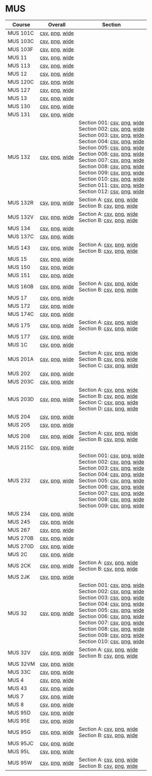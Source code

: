# MUS

| Course | Overall | Section |
| ------ | ------- | ------- |
| MUS 101C | [csv](https://github.com/UCSD-Historical-Enrollment-Data/2024Spring/blob/main/overall/MUS%20101C.csv), [png](https://raw.githubusercontent.com/UCSD-Historical-Enrollment-Data/2024Spring/main/plot_overall/MUS%20101C.png), [wide](https://raw.githubusercontent.com/UCSD-Historical-Enrollment-Data/2024Spring/main/plot_overall_wide/MUS%20101C.png) |  |
| MUS 103C | [csv](https://github.com/UCSD-Historical-Enrollment-Data/2024Spring/blob/main/overall/MUS%20103C.csv), [png](https://raw.githubusercontent.com/UCSD-Historical-Enrollment-Data/2024Spring/main/plot_overall/MUS%20103C.png), [wide](https://raw.githubusercontent.com/UCSD-Historical-Enrollment-Data/2024Spring/main/plot_overall_wide/MUS%20103C.png) |  |
| MUS 103F | [csv](https://github.com/UCSD-Historical-Enrollment-Data/2024Spring/blob/main/overall/MUS%20103F.csv), [png](https://raw.githubusercontent.com/UCSD-Historical-Enrollment-Data/2024Spring/main/plot_overall/MUS%20103F.png), [wide](https://raw.githubusercontent.com/UCSD-Historical-Enrollment-Data/2024Spring/main/plot_overall_wide/MUS%20103F.png) |  |
| MUS 11 | [csv](https://github.com/UCSD-Historical-Enrollment-Data/2024Spring/blob/main/overall/MUS%2011.csv), [png](https://raw.githubusercontent.com/UCSD-Historical-Enrollment-Data/2024Spring/main/plot_overall/MUS%2011.png), [wide](https://raw.githubusercontent.com/UCSD-Historical-Enrollment-Data/2024Spring/main/plot_overall_wide/MUS%2011.png) |  |
| MUS 113 | [csv](https://github.com/UCSD-Historical-Enrollment-Data/2024Spring/blob/main/overall/MUS%20113.csv), [png](https://raw.githubusercontent.com/UCSD-Historical-Enrollment-Data/2024Spring/main/plot_overall/MUS%20113.png), [wide](https://raw.githubusercontent.com/UCSD-Historical-Enrollment-Data/2024Spring/main/plot_overall_wide/MUS%20113.png) |  |
| MUS 12 | [csv](https://github.com/UCSD-Historical-Enrollment-Data/2024Spring/blob/main/overall/MUS%2012.csv), [png](https://raw.githubusercontent.com/UCSD-Historical-Enrollment-Data/2024Spring/main/plot_overall/MUS%2012.png), [wide](https://raw.githubusercontent.com/UCSD-Historical-Enrollment-Data/2024Spring/main/plot_overall_wide/MUS%2012.png) |  |
| MUS 120C | [csv](https://github.com/UCSD-Historical-Enrollment-Data/2024Spring/blob/main/overall/MUS%20120C.csv), [png](https://raw.githubusercontent.com/UCSD-Historical-Enrollment-Data/2024Spring/main/plot_overall/MUS%20120C.png), [wide](https://raw.githubusercontent.com/UCSD-Historical-Enrollment-Data/2024Spring/main/plot_overall_wide/MUS%20120C.png) |  |
| MUS 127 | [csv](https://github.com/UCSD-Historical-Enrollment-Data/2024Spring/blob/main/overall/MUS%20127.csv), [png](https://raw.githubusercontent.com/UCSD-Historical-Enrollment-Data/2024Spring/main/plot_overall/MUS%20127.png), [wide](https://raw.githubusercontent.com/UCSD-Historical-Enrollment-Data/2024Spring/main/plot_overall_wide/MUS%20127.png) |  |
| MUS 13 | [csv](https://github.com/UCSD-Historical-Enrollment-Data/2024Spring/blob/main/overall/MUS%2013.csv), [png](https://raw.githubusercontent.com/UCSD-Historical-Enrollment-Data/2024Spring/main/plot_overall/MUS%2013.png), [wide](https://raw.githubusercontent.com/UCSD-Historical-Enrollment-Data/2024Spring/main/plot_overall_wide/MUS%2013.png) |  |
| MUS 130 | [csv](https://github.com/UCSD-Historical-Enrollment-Data/2024Spring/blob/main/overall/MUS%20130.csv), [png](https://raw.githubusercontent.com/UCSD-Historical-Enrollment-Data/2024Spring/main/plot_overall/MUS%20130.png), [wide](https://raw.githubusercontent.com/UCSD-Historical-Enrollment-Data/2024Spring/main/plot_overall_wide/MUS%20130.png) |  |
| MUS 131 | [csv](https://github.com/UCSD-Historical-Enrollment-Data/2024Spring/blob/main/overall/MUS%20131.csv), [png](https://raw.githubusercontent.com/UCSD-Historical-Enrollment-Data/2024Spring/main/plot_overall/MUS%20131.png), [wide](https://raw.githubusercontent.com/UCSD-Historical-Enrollment-Data/2024Spring/main/plot_overall_wide/MUS%20131.png) |  |
| MUS 132 | [csv](https://github.com/UCSD-Historical-Enrollment-Data/2024Spring/blob/main/overall/MUS%20132.csv), [png](https://raw.githubusercontent.com/UCSD-Historical-Enrollment-Data/2024Spring/main/plot_overall/MUS%20132.png), [wide](https://raw.githubusercontent.com/UCSD-Historical-Enrollment-Data/2024Spring/main/plot_overall_wide/MUS%20132.png) | Section 001: [csv](https://github.com/UCSD-Historical-Enrollment-Data/2024Spring/blob/main/section/MUS%20132_001.csv), [png](https://raw.githubusercontent.com/UCSD-Historical-Enrollment-Data/2024Spring/main/plot_section/MUS%20132_001.png), [wide](https://raw.githubusercontent.com/UCSD-Historical-Enrollment-Data/2024Spring/main/plot_section_wide/MUS%20132_001.png)<br>Section 002: [csv](https://github.com/UCSD-Historical-Enrollment-Data/2024Spring/blob/main/section/MUS%20132_002.csv), [png](https://raw.githubusercontent.com/UCSD-Historical-Enrollment-Data/2024Spring/main/plot_section/MUS%20132_002.png), [wide](https://raw.githubusercontent.com/UCSD-Historical-Enrollment-Data/2024Spring/main/plot_section_wide/MUS%20132_002.png)<br>Section 003: [csv](https://github.com/UCSD-Historical-Enrollment-Data/2024Spring/blob/main/section/MUS%20132_003.csv), [png](https://raw.githubusercontent.com/UCSD-Historical-Enrollment-Data/2024Spring/main/plot_section/MUS%20132_003.png), [wide](https://raw.githubusercontent.com/UCSD-Historical-Enrollment-Data/2024Spring/main/plot_section_wide/MUS%20132_003.png)<br>Section 004: [csv](https://github.com/UCSD-Historical-Enrollment-Data/2024Spring/blob/main/section/MUS%20132_004.csv), [png](https://raw.githubusercontent.com/UCSD-Historical-Enrollment-Data/2024Spring/main/plot_section/MUS%20132_004.png), [wide](https://raw.githubusercontent.com/UCSD-Historical-Enrollment-Data/2024Spring/main/plot_section_wide/MUS%20132_004.png)<br>Section 005: [csv](https://github.com/UCSD-Historical-Enrollment-Data/2024Spring/blob/main/section/MUS%20132_005.csv), [png](https://raw.githubusercontent.com/UCSD-Historical-Enrollment-Data/2024Spring/main/plot_section/MUS%20132_005.png), [wide](https://raw.githubusercontent.com/UCSD-Historical-Enrollment-Data/2024Spring/main/plot_section_wide/MUS%20132_005.png)<br>Section 006: [csv](https://github.com/UCSD-Historical-Enrollment-Data/2024Spring/blob/main/section/MUS%20132_006.csv), [png](https://raw.githubusercontent.com/UCSD-Historical-Enrollment-Data/2024Spring/main/plot_section/MUS%20132_006.png), [wide](https://raw.githubusercontent.com/UCSD-Historical-Enrollment-Data/2024Spring/main/plot_section_wide/MUS%20132_006.png)<br>Section 007: [csv](https://github.com/UCSD-Historical-Enrollment-Data/2024Spring/blob/main/section/MUS%20132_007.csv), [png](https://raw.githubusercontent.com/UCSD-Historical-Enrollment-Data/2024Spring/main/plot_section/MUS%20132_007.png), [wide](https://raw.githubusercontent.com/UCSD-Historical-Enrollment-Data/2024Spring/main/plot_section_wide/MUS%20132_007.png)<br>Section 008: [csv](https://github.com/UCSD-Historical-Enrollment-Data/2024Spring/blob/main/section/MUS%20132_008.csv), [png](https://raw.githubusercontent.com/UCSD-Historical-Enrollment-Data/2024Spring/main/plot_section/MUS%20132_008.png), [wide](https://raw.githubusercontent.com/UCSD-Historical-Enrollment-Data/2024Spring/main/plot_section_wide/MUS%20132_008.png)<br>Section 009: [csv](https://github.com/UCSD-Historical-Enrollment-Data/2024Spring/blob/main/section/MUS%20132_009.csv), [png](https://raw.githubusercontent.com/UCSD-Historical-Enrollment-Data/2024Spring/main/plot_section/MUS%20132_009.png), [wide](https://raw.githubusercontent.com/UCSD-Historical-Enrollment-Data/2024Spring/main/plot_section_wide/MUS%20132_009.png)<br>Section 010: [csv](https://github.com/UCSD-Historical-Enrollment-Data/2024Spring/blob/main/section/MUS%20132_010.csv), [png](https://raw.githubusercontent.com/UCSD-Historical-Enrollment-Data/2024Spring/main/plot_section/MUS%20132_010.png), [wide](https://raw.githubusercontent.com/UCSD-Historical-Enrollment-Data/2024Spring/main/plot_section_wide/MUS%20132_010.png)<br>Section 011: [csv](https://github.com/UCSD-Historical-Enrollment-Data/2024Spring/blob/main/section/MUS%20132_011.csv), [png](https://raw.githubusercontent.com/UCSD-Historical-Enrollment-Data/2024Spring/main/plot_section/MUS%20132_011.png), [wide](https://raw.githubusercontent.com/UCSD-Historical-Enrollment-Data/2024Spring/main/plot_section_wide/MUS%20132_011.png)<br>Section 012: [csv](https://github.com/UCSD-Historical-Enrollment-Data/2024Spring/blob/main/section/MUS%20132_012.csv), [png](https://raw.githubusercontent.com/UCSD-Historical-Enrollment-Data/2024Spring/main/plot_section/MUS%20132_012.png), [wide](https://raw.githubusercontent.com/UCSD-Historical-Enrollment-Data/2024Spring/main/plot_section_wide/MUS%20132_012.png) |
| MUS 132R | [csv](https://github.com/UCSD-Historical-Enrollment-Data/2024Spring/blob/main/overall/MUS%20132R.csv), [png](https://raw.githubusercontent.com/UCSD-Historical-Enrollment-Data/2024Spring/main/plot_overall/MUS%20132R.png), [wide](https://raw.githubusercontent.com/UCSD-Historical-Enrollment-Data/2024Spring/main/plot_overall_wide/MUS%20132R.png) | Section A: [csv](https://github.com/UCSD-Historical-Enrollment-Data/2024Spring/blob/main/section/MUS%20132R_A.csv), [png](https://raw.githubusercontent.com/UCSD-Historical-Enrollment-Data/2024Spring/main/plot_section/MUS%20132R_A.png), [wide](https://raw.githubusercontent.com/UCSD-Historical-Enrollment-Data/2024Spring/main/plot_section_wide/MUS%20132R_A.png)<br>Section B: [csv](https://github.com/UCSD-Historical-Enrollment-Data/2024Spring/blob/main/section/MUS%20132R_B.csv), [png](https://raw.githubusercontent.com/UCSD-Historical-Enrollment-Data/2024Spring/main/plot_section/MUS%20132R_B.png), [wide](https://raw.githubusercontent.com/UCSD-Historical-Enrollment-Data/2024Spring/main/plot_section_wide/MUS%20132R_B.png) |
| MUS 132V | [csv](https://github.com/UCSD-Historical-Enrollment-Data/2024Spring/blob/main/overall/MUS%20132V.csv), [png](https://raw.githubusercontent.com/UCSD-Historical-Enrollment-Data/2024Spring/main/plot_overall/MUS%20132V.png), [wide](https://raw.githubusercontent.com/UCSD-Historical-Enrollment-Data/2024Spring/main/plot_overall_wide/MUS%20132V.png) | Section A: [csv](https://github.com/UCSD-Historical-Enrollment-Data/2024Spring/blob/main/section/MUS%20132V_A.csv), [png](https://raw.githubusercontent.com/UCSD-Historical-Enrollment-Data/2024Spring/main/plot_section/MUS%20132V_A.png), [wide](https://raw.githubusercontent.com/UCSD-Historical-Enrollment-Data/2024Spring/main/plot_section_wide/MUS%20132V_A.png)<br>Section B: [csv](https://github.com/UCSD-Historical-Enrollment-Data/2024Spring/blob/main/section/MUS%20132V_B.csv), [png](https://raw.githubusercontent.com/UCSD-Historical-Enrollment-Data/2024Spring/main/plot_section/MUS%20132V_B.png), [wide](https://raw.githubusercontent.com/UCSD-Historical-Enrollment-Data/2024Spring/main/plot_section_wide/MUS%20132V_B.png) |
| MUS 134 | [csv](https://github.com/UCSD-Historical-Enrollment-Data/2024Spring/blob/main/overall/MUS%20134.csv), [png](https://raw.githubusercontent.com/UCSD-Historical-Enrollment-Data/2024Spring/main/plot_overall/MUS%20134.png), [wide](https://raw.githubusercontent.com/UCSD-Historical-Enrollment-Data/2024Spring/main/plot_overall_wide/MUS%20134.png) |  |
| MUS 137C | [csv](https://github.com/UCSD-Historical-Enrollment-Data/2024Spring/blob/main/overall/MUS%20137C.csv), [png](https://raw.githubusercontent.com/UCSD-Historical-Enrollment-Data/2024Spring/main/plot_overall/MUS%20137C.png), [wide](https://raw.githubusercontent.com/UCSD-Historical-Enrollment-Data/2024Spring/main/plot_overall_wide/MUS%20137C.png) |  |
| MUS 143 | [csv](https://github.com/UCSD-Historical-Enrollment-Data/2024Spring/blob/main/overall/MUS%20143.csv), [png](https://raw.githubusercontent.com/UCSD-Historical-Enrollment-Data/2024Spring/main/plot_overall/MUS%20143.png), [wide](https://raw.githubusercontent.com/UCSD-Historical-Enrollment-Data/2024Spring/main/plot_overall_wide/MUS%20143.png) | Section A: [csv](https://github.com/UCSD-Historical-Enrollment-Data/2024Spring/blob/main/section/MUS%20143_A.csv), [png](https://raw.githubusercontent.com/UCSD-Historical-Enrollment-Data/2024Spring/main/plot_section/MUS%20143_A.png), [wide](https://raw.githubusercontent.com/UCSD-Historical-Enrollment-Data/2024Spring/main/plot_section_wide/MUS%20143_A.png)<br>Section B: [csv](https://github.com/UCSD-Historical-Enrollment-Data/2024Spring/blob/main/section/MUS%20143_B.csv), [png](https://raw.githubusercontent.com/UCSD-Historical-Enrollment-Data/2024Spring/main/plot_section/MUS%20143_B.png), [wide](https://raw.githubusercontent.com/UCSD-Historical-Enrollment-Data/2024Spring/main/plot_section_wide/MUS%20143_B.png) |
| MUS 15 | [csv](https://github.com/UCSD-Historical-Enrollment-Data/2024Spring/blob/main/overall/MUS%2015.csv), [png](https://raw.githubusercontent.com/UCSD-Historical-Enrollment-Data/2024Spring/main/plot_overall/MUS%2015.png), [wide](https://raw.githubusercontent.com/UCSD-Historical-Enrollment-Data/2024Spring/main/plot_overall_wide/MUS%2015.png) |  |
| MUS 150 | [csv](https://github.com/UCSD-Historical-Enrollment-Data/2024Spring/blob/main/overall/MUS%20150.csv), [png](https://raw.githubusercontent.com/UCSD-Historical-Enrollment-Data/2024Spring/main/plot_overall/MUS%20150.png), [wide](https://raw.githubusercontent.com/UCSD-Historical-Enrollment-Data/2024Spring/main/plot_overall_wide/MUS%20150.png) |  |
| MUS 151 | [csv](https://github.com/UCSD-Historical-Enrollment-Data/2024Spring/blob/main/overall/MUS%20151.csv), [png](https://raw.githubusercontent.com/UCSD-Historical-Enrollment-Data/2024Spring/main/plot_overall/MUS%20151.png), [wide](https://raw.githubusercontent.com/UCSD-Historical-Enrollment-Data/2024Spring/main/plot_overall_wide/MUS%20151.png) |  |
| MUS 160B | [csv](https://github.com/UCSD-Historical-Enrollment-Data/2024Spring/blob/main/overall/MUS%20160B.csv), [png](https://raw.githubusercontent.com/UCSD-Historical-Enrollment-Data/2024Spring/main/plot_overall/MUS%20160B.png), [wide](https://raw.githubusercontent.com/UCSD-Historical-Enrollment-Data/2024Spring/main/plot_overall_wide/MUS%20160B.png) | Section A: [csv](https://github.com/UCSD-Historical-Enrollment-Data/2024Spring/blob/main/section/MUS%20160B_A.csv), [png](https://raw.githubusercontent.com/UCSD-Historical-Enrollment-Data/2024Spring/main/plot_section/MUS%20160B_A.png), [wide](https://raw.githubusercontent.com/UCSD-Historical-Enrollment-Data/2024Spring/main/plot_section_wide/MUS%20160B_A.png)<br>Section B: [csv](https://github.com/UCSD-Historical-Enrollment-Data/2024Spring/blob/main/section/MUS%20160B_B.csv), [png](https://raw.githubusercontent.com/UCSD-Historical-Enrollment-Data/2024Spring/main/plot_section/MUS%20160B_B.png), [wide](https://raw.githubusercontent.com/UCSD-Historical-Enrollment-Data/2024Spring/main/plot_section_wide/MUS%20160B_B.png) |
| MUS 17 | [csv](https://github.com/UCSD-Historical-Enrollment-Data/2024Spring/blob/main/overall/MUS%2017.csv), [png](https://raw.githubusercontent.com/UCSD-Historical-Enrollment-Data/2024Spring/main/plot_overall/MUS%2017.png), [wide](https://raw.githubusercontent.com/UCSD-Historical-Enrollment-Data/2024Spring/main/plot_overall_wide/MUS%2017.png) |  |
| MUS 172 | [csv](https://github.com/UCSD-Historical-Enrollment-Data/2024Spring/blob/main/overall/MUS%20172.csv), [png](https://raw.githubusercontent.com/UCSD-Historical-Enrollment-Data/2024Spring/main/plot_overall/MUS%20172.png), [wide](https://raw.githubusercontent.com/UCSD-Historical-Enrollment-Data/2024Spring/main/plot_overall_wide/MUS%20172.png) |  |
| MUS 174C | [csv](https://github.com/UCSD-Historical-Enrollment-Data/2024Spring/blob/main/overall/MUS%20174C.csv), [png](https://raw.githubusercontent.com/UCSD-Historical-Enrollment-Data/2024Spring/main/plot_overall/MUS%20174C.png), [wide](https://raw.githubusercontent.com/UCSD-Historical-Enrollment-Data/2024Spring/main/plot_overall_wide/MUS%20174C.png) |  |
| MUS 175 | [csv](https://github.com/UCSD-Historical-Enrollment-Data/2024Spring/blob/main/overall/MUS%20175.csv), [png](https://raw.githubusercontent.com/UCSD-Historical-Enrollment-Data/2024Spring/main/plot_overall/MUS%20175.png), [wide](https://raw.githubusercontent.com/UCSD-Historical-Enrollment-Data/2024Spring/main/plot_overall_wide/MUS%20175.png) | Section A: [csv](https://github.com/UCSD-Historical-Enrollment-Data/2024Spring/blob/main/section/MUS%20175_A.csv), [png](https://raw.githubusercontent.com/UCSD-Historical-Enrollment-Data/2024Spring/main/plot_section/MUS%20175_A.png), [wide](https://raw.githubusercontent.com/UCSD-Historical-Enrollment-Data/2024Spring/main/plot_section_wide/MUS%20175_A.png)<br>Section B: [csv](https://github.com/UCSD-Historical-Enrollment-Data/2024Spring/blob/main/section/MUS%20175_B.csv), [png](https://raw.githubusercontent.com/UCSD-Historical-Enrollment-Data/2024Spring/main/plot_section/MUS%20175_B.png), [wide](https://raw.githubusercontent.com/UCSD-Historical-Enrollment-Data/2024Spring/main/plot_section_wide/MUS%20175_B.png) |
| MUS 177 | [csv](https://github.com/UCSD-Historical-Enrollment-Data/2024Spring/blob/main/overall/MUS%20177.csv), [png](https://raw.githubusercontent.com/UCSD-Historical-Enrollment-Data/2024Spring/main/plot_overall/MUS%20177.png), [wide](https://raw.githubusercontent.com/UCSD-Historical-Enrollment-Data/2024Spring/main/plot_overall_wide/MUS%20177.png) |  |
| MUS 1C | [csv](https://github.com/UCSD-Historical-Enrollment-Data/2024Spring/blob/main/overall/MUS%201C.csv), [png](https://raw.githubusercontent.com/UCSD-Historical-Enrollment-Data/2024Spring/main/plot_overall/MUS%201C.png), [wide](https://raw.githubusercontent.com/UCSD-Historical-Enrollment-Data/2024Spring/main/plot_overall_wide/MUS%201C.png) |  |
| MUS 201A | [csv](https://github.com/UCSD-Historical-Enrollment-Data/2024Spring/blob/main/overall/MUS%20201A.csv), [png](https://raw.githubusercontent.com/UCSD-Historical-Enrollment-Data/2024Spring/main/plot_overall/MUS%20201A.png), [wide](https://raw.githubusercontent.com/UCSD-Historical-Enrollment-Data/2024Spring/main/plot_overall_wide/MUS%20201A.png) | Section A: [csv](https://github.com/UCSD-Historical-Enrollment-Data/2024Spring/blob/main/section/MUS%20201A_A.csv), [png](https://raw.githubusercontent.com/UCSD-Historical-Enrollment-Data/2024Spring/main/plot_section/MUS%20201A_A.png), [wide](https://raw.githubusercontent.com/UCSD-Historical-Enrollment-Data/2024Spring/main/plot_section_wide/MUS%20201A_A.png)<br>Section B: [csv](https://github.com/UCSD-Historical-Enrollment-Data/2024Spring/blob/main/section/MUS%20201A_B.csv), [png](https://raw.githubusercontent.com/UCSD-Historical-Enrollment-Data/2024Spring/main/plot_section/MUS%20201A_B.png), [wide](https://raw.githubusercontent.com/UCSD-Historical-Enrollment-Data/2024Spring/main/plot_section_wide/MUS%20201A_B.png)<br>Section C: [csv](https://github.com/UCSD-Historical-Enrollment-Data/2024Spring/blob/main/section/MUS%20201A_C.csv), [png](https://raw.githubusercontent.com/UCSD-Historical-Enrollment-Data/2024Spring/main/plot_section/MUS%20201A_C.png), [wide](https://raw.githubusercontent.com/UCSD-Historical-Enrollment-Data/2024Spring/main/plot_section_wide/MUS%20201A_C.png) |
| MUS 202 | [csv](https://github.com/UCSD-Historical-Enrollment-Data/2024Spring/blob/main/overall/MUS%20202.csv), [png](https://raw.githubusercontent.com/UCSD-Historical-Enrollment-Data/2024Spring/main/plot_overall/MUS%20202.png), [wide](https://raw.githubusercontent.com/UCSD-Historical-Enrollment-Data/2024Spring/main/plot_overall_wide/MUS%20202.png) |  |
| MUS 203C | [csv](https://github.com/UCSD-Historical-Enrollment-Data/2024Spring/blob/main/overall/MUS%20203C.csv), [png](https://raw.githubusercontent.com/UCSD-Historical-Enrollment-Data/2024Spring/main/plot_overall/MUS%20203C.png), [wide](https://raw.githubusercontent.com/UCSD-Historical-Enrollment-Data/2024Spring/main/plot_overall_wide/MUS%20203C.png) |  |
| MUS 203D | [csv](https://github.com/UCSD-Historical-Enrollment-Data/2024Spring/blob/main/overall/MUS%20203D.csv), [png](https://raw.githubusercontent.com/UCSD-Historical-Enrollment-Data/2024Spring/main/plot_overall/MUS%20203D.png), [wide](https://raw.githubusercontent.com/UCSD-Historical-Enrollment-Data/2024Spring/main/plot_overall_wide/MUS%20203D.png) | Section A: [csv](https://github.com/UCSD-Historical-Enrollment-Data/2024Spring/blob/main/section/MUS%20203D_A.csv), [png](https://raw.githubusercontent.com/UCSD-Historical-Enrollment-Data/2024Spring/main/plot_section/MUS%20203D_A.png), [wide](https://raw.githubusercontent.com/UCSD-Historical-Enrollment-Data/2024Spring/main/plot_section_wide/MUS%20203D_A.png)<br>Section B: [csv](https://github.com/UCSD-Historical-Enrollment-Data/2024Spring/blob/main/section/MUS%20203D_B.csv), [png](https://raw.githubusercontent.com/UCSD-Historical-Enrollment-Data/2024Spring/main/plot_section/MUS%20203D_B.png), [wide](https://raw.githubusercontent.com/UCSD-Historical-Enrollment-Data/2024Spring/main/plot_section_wide/MUS%20203D_B.png)<br>Section C: [csv](https://github.com/UCSD-Historical-Enrollment-Data/2024Spring/blob/main/section/MUS%20203D_C.csv), [png](https://raw.githubusercontent.com/UCSD-Historical-Enrollment-Data/2024Spring/main/plot_section/MUS%20203D_C.png), [wide](https://raw.githubusercontent.com/UCSD-Historical-Enrollment-Data/2024Spring/main/plot_section_wide/MUS%20203D_C.png)<br>Section D: [csv](https://github.com/UCSD-Historical-Enrollment-Data/2024Spring/blob/main/section/MUS%20203D_D.csv), [png](https://raw.githubusercontent.com/UCSD-Historical-Enrollment-Data/2024Spring/main/plot_section/MUS%20203D_D.png), [wide](https://raw.githubusercontent.com/UCSD-Historical-Enrollment-Data/2024Spring/main/plot_section_wide/MUS%20203D_D.png) |
| MUS 204 | [csv](https://github.com/UCSD-Historical-Enrollment-Data/2024Spring/blob/main/overall/MUS%20204.csv), [png](https://raw.githubusercontent.com/UCSD-Historical-Enrollment-Data/2024Spring/main/plot_overall/MUS%20204.png), [wide](https://raw.githubusercontent.com/UCSD-Historical-Enrollment-Data/2024Spring/main/plot_overall_wide/MUS%20204.png) |  |
| MUS 205 | [csv](https://github.com/UCSD-Historical-Enrollment-Data/2024Spring/blob/main/overall/MUS%20205.csv), [png](https://raw.githubusercontent.com/UCSD-Historical-Enrollment-Data/2024Spring/main/plot_overall/MUS%20205.png), [wide](https://raw.githubusercontent.com/UCSD-Historical-Enrollment-Data/2024Spring/main/plot_overall_wide/MUS%20205.png) |  |
| MUS 206 | [csv](https://github.com/UCSD-Historical-Enrollment-Data/2024Spring/blob/main/overall/MUS%20206.csv), [png](https://raw.githubusercontent.com/UCSD-Historical-Enrollment-Data/2024Spring/main/plot_overall/MUS%20206.png), [wide](https://raw.githubusercontent.com/UCSD-Historical-Enrollment-Data/2024Spring/main/plot_overall_wide/MUS%20206.png) | Section A: [csv](https://github.com/UCSD-Historical-Enrollment-Data/2024Spring/blob/main/section/MUS%20206_A.csv), [png](https://raw.githubusercontent.com/UCSD-Historical-Enrollment-Data/2024Spring/main/plot_section/MUS%20206_A.png), [wide](https://raw.githubusercontent.com/UCSD-Historical-Enrollment-Data/2024Spring/main/plot_section_wide/MUS%20206_A.png)<br>Section B: [csv](https://github.com/UCSD-Historical-Enrollment-Data/2024Spring/blob/main/section/MUS%20206_B.csv), [png](https://raw.githubusercontent.com/UCSD-Historical-Enrollment-Data/2024Spring/main/plot_section/MUS%20206_B.png), [wide](https://raw.githubusercontent.com/UCSD-Historical-Enrollment-Data/2024Spring/main/plot_section_wide/MUS%20206_B.png) |
| MUS 215C | [csv](https://github.com/UCSD-Historical-Enrollment-Data/2024Spring/blob/main/overall/MUS%20215C.csv), [png](https://raw.githubusercontent.com/UCSD-Historical-Enrollment-Data/2024Spring/main/plot_overall/MUS%20215C.png), [wide](https://raw.githubusercontent.com/UCSD-Historical-Enrollment-Data/2024Spring/main/plot_overall_wide/MUS%20215C.png) |  |
| MUS 232 | [csv](https://github.com/UCSD-Historical-Enrollment-Data/2024Spring/blob/main/overall/MUS%20232.csv), [png](https://raw.githubusercontent.com/UCSD-Historical-Enrollment-Data/2024Spring/main/plot_overall/MUS%20232.png), [wide](https://raw.githubusercontent.com/UCSD-Historical-Enrollment-Data/2024Spring/main/plot_overall_wide/MUS%20232.png) | Section 001: [csv](https://github.com/UCSD-Historical-Enrollment-Data/2024Spring/blob/main/section/MUS%20232_001.csv), [png](https://raw.githubusercontent.com/UCSD-Historical-Enrollment-Data/2024Spring/main/plot_section/MUS%20232_001.png), [wide](https://raw.githubusercontent.com/UCSD-Historical-Enrollment-Data/2024Spring/main/plot_section_wide/MUS%20232_001.png)<br>Section 002: [csv](https://github.com/UCSD-Historical-Enrollment-Data/2024Spring/blob/main/section/MUS%20232_002.csv), [png](https://raw.githubusercontent.com/UCSD-Historical-Enrollment-Data/2024Spring/main/plot_section/MUS%20232_002.png), [wide](https://raw.githubusercontent.com/UCSD-Historical-Enrollment-Data/2024Spring/main/plot_section_wide/MUS%20232_002.png)<br>Section 003: [csv](https://github.com/UCSD-Historical-Enrollment-Data/2024Spring/blob/main/section/MUS%20232_003.csv), [png](https://raw.githubusercontent.com/UCSD-Historical-Enrollment-Data/2024Spring/main/plot_section/MUS%20232_003.png), [wide](https://raw.githubusercontent.com/UCSD-Historical-Enrollment-Data/2024Spring/main/plot_section_wide/MUS%20232_003.png)<br>Section 004: [csv](https://github.com/UCSD-Historical-Enrollment-Data/2024Spring/blob/main/section/MUS%20232_004.csv), [png](https://raw.githubusercontent.com/UCSD-Historical-Enrollment-Data/2024Spring/main/plot_section/MUS%20232_004.png), [wide](https://raw.githubusercontent.com/UCSD-Historical-Enrollment-Data/2024Spring/main/plot_section_wide/MUS%20232_004.png)<br>Section 005: [csv](https://github.com/UCSD-Historical-Enrollment-Data/2024Spring/blob/main/section/MUS%20232_005.csv), [png](https://raw.githubusercontent.com/UCSD-Historical-Enrollment-Data/2024Spring/main/plot_section/MUS%20232_005.png), [wide](https://raw.githubusercontent.com/UCSD-Historical-Enrollment-Data/2024Spring/main/plot_section_wide/MUS%20232_005.png)<br>Section 006: [csv](https://github.com/UCSD-Historical-Enrollment-Data/2024Spring/blob/main/section/MUS%20232_006.csv), [png](https://raw.githubusercontent.com/UCSD-Historical-Enrollment-Data/2024Spring/main/plot_section/MUS%20232_006.png), [wide](https://raw.githubusercontent.com/UCSD-Historical-Enrollment-Data/2024Spring/main/plot_section_wide/MUS%20232_006.png)<br>Section 007: [csv](https://github.com/UCSD-Historical-Enrollment-Data/2024Spring/blob/main/section/MUS%20232_007.csv), [png](https://raw.githubusercontent.com/UCSD-Historical-Enrollment-Data/2024Spring/main/plot_section/MUS%20232_007.png), [wide](https://raw.githubusercontent.com/UCSD-Historical-Enrollment-Data/2024Spring/main/plot_section_wide/MUS%20232_007.png)<br>Section 008: [csv](https://github.com/UCSD-Historical-Enrollment-Data/2024Spring/blob/main/section/MUS%20232_008.csv), [png](https://raw.githubusercontent.com/UCSD-Historical-Enrollment-Data/2024Spring/main/plot_section/MUS%20232_008.png), [wide](https://raw.githubusercontent.com/UCSD-Historical-Enrollment-Data/2024Spring/main/plot_section_wide/MUS%20232_008.png)<br>Section 009: [csv](https://github.com/UCSD-Historical-Enrollment-Data/2024Spring/blob/main/section/MUS%20232_009.csv), [png](https://raw.githubusercontent.com/UCSD-Historical-Enrollment-Data/2024Spring/main/plot_section/MUS%20232_009.png), [wide](https://raw.githubusercontent.com/UCSD-Historical-Enrollment-Data/2024Spring/main/plot_section_wide/MUS%20232_009.png) |
| MUS 234 | [csv](https://github.com/UCSD-Historical-Enrollment-Data/2024Spring/blob/main/overall/MUS%20234.csv), [png](https://raw.githubusercontent.com/UCSD-Historical-Enrollment-Data/2024Spring/main/plot_overall/MUS%20234.png), [wide](https://raw.githubusercontent.com/UCSD-Historical-Enrollment-Data/2024Spring/main/plot_overall_wide/MUS%20234.png) |  |
| MUS 245 | [csv](https://github.com/UCSD-Historical-Enrollment-Data/2024Spring/blob/main/overall/MUS%20245.csv), [png](https://raw.githubusercontent.com/UCSD-Historical-Enrollment-Data/2024Spring/main/plot_overall/MUS%20245.png), [wide](https://raw.githubusercontent.com/UCSD-Historical-Enrollment-Data/2024Spring/main/plot_overall_wide/MUS%20245.png) |  |
| MUS 267 | [csv](https://github.com/UCSD-Historical-Enrollment-Data/2024Spring/blob/main/overall/MUS%20267.csv), [png](https://raw.githubusercontent.com/UCSD-Historical-Enrollment-Data/2024Spring/main/plot_overall/MUS%20267.png), [wide](https://raw.githubusercontent.com/UCSD-Historical-Enrollment-Data/2024Spring/main/plot_overall_wide/MUS%20267.png) |  |
| MUS 270B | [csv](https://github.com/UCSD-Historical-Enrollment-Data/2024Spring/blob/main/overall/MUS%20270B.csv), [png](https://raw.githubusercontent.com/UCSD-Historical-Enrollment-Data/2024Spring/main/plot_overall/MUS%20270B.png), [wide](https://raw.githubusercontent.com/UCSD-Historical-Enrollment-Data/2024Spring/main/plot_overall_wide/MUS%20270B.png) |  |
| MUS 270D | [csv](https://github.com/UCSD-Historical-Enrollment-Data/2024Spring/blob/main/overall/MUS%20270D.csv), [png](https://raw.githubusercontent.com/UCSD-Historical-Enrollment-Data/2024Spring/main/plot_overall/MUS%20270D.png), [wide](https://raw.githubusercontent.com/UCSD-Historical-Enrollment-Data/2024Spring/main/plot_overall_wide/MUS%20270D.png) |  |
| MUS 2C | [csv](https://github.com/UCSD-Historical-Enrollment-Data/2024Spring/blob/main/overall/MUS%202C.csv), [png](https://raw.githubusercontent.com/UCSD-Historical-Enrollment-Data/2024Spring/main/plot_overall/MUS%202C.png), [wide](https://raw.githubusercontent.com/UCSD-Historical-Enrollment-Data/2024Spring/main/plot_overall_wide/MUS%202C.png) |  |
| MUS 2CK | [csv](https://github.com/UCSD-Historical-Enrollment-Data/2024Spring/blob/main/overall/MUS%202CK.csv), [png](https://raw.githubusercontent.com/UCSD-Historical-Enrollment-Data/2024Spring/main/plot_overall/MUS%202CK.png), [wide](https://raw.githubusercontent.com/UCSD-Historical-Enrollment-Data/2024Spring/main/plot_overall_wide/MUS%202CK.png) | Section A: [csv](https://github.com/UCSD-Historical-Enrollment-Data/2024Spring/blob/main/section/MUS%202CK_A.csv), [png](https://raw.githubusercontent.com/UCSD-Historical-Enrollment-Data/2024Spring/main/plot_section/MUS%202CK_A.png), [wide](https://raw.githubusercontent.com/UCSD-Historical-Enrollment-Data/2024Spring/main/plot_section_wide/MUS%202CK_A.png)<br>Section B: [csv](https://github.com/UCSD-Historical-Enrollment-Data/2024Spring/blob/main/section/MUS%202CK_B.csv), [png](https://raw.githubusercontent.com/UCSD-Historical-Enrollment-Data/2024Spring/main/plot_section/MUS%202CK_B.png), [wide](https://raw.githubusercontent.com/UCSD-Historical-Enrollment-Data/2024Spring/main/plot_section_wide/MUS%202CK_B.png) |
| MUS 2JK | [csv](https://github.com/UCSD-Historical-Enrollment-Data/2024Spring/blob/main/overall/MUS%202JK.csv), [png](https://raw.githubusercontent.com/UCSD-Historical-Enrollment-Data/2024Spring/main/plot_overall/MUS%202JK.png), [wide](https://raw.githubusercontent.com/UCSD-Historical-Enrollment-Data/2024Spring/main/plot_overall_wide/MUS%202JK.png) |  |
| MUS 32 | [csv](https://github.com/UCSD-Historical-Enrollment-Data/2024Spring/blob/main/overall/MUS%2032.csv), [png](https://raw.githubusercontent.com/UCSD-Historical-Enrollment-Data/2024Spring/main/plot_overall/MUS%2032.png), [wide](https://raw.githubusercontent.com/UCSD-Historical-Enrollment-Data/2024Spring/main/plot_overall_wide/MUS%2032.png) | Section 001: [csv](https://github.com/UCSD-Historical-Enrollment-Data/2024Spring/blob/main/section/MUS%2032_001.csv), [png](https://raw.githubusercontent.com/UCSD-Historical-Enrollment-Data/2024Spring/main/plot_section/MUS%2032_001.png), [wide](https://raw.githubusercontent.com/UCSD-Historical-Enrollment-Data/2024Spring/main/plot_section_wide/MUS%2032_001.png)<br>Section 002: [csv](https://github.com/UCSD-Historical-Enrollment-Data/2024Spring/blob/main/section/MUS%2032_002.csv), [png](https://raw.githubusercontent.com/UCSD-Historical-Enrollment-Data/2024Spring/main/plot_section/MUS%2032_002.png), [wide](https://raw.githubusercontent.com/UCSD-Historical-Enrollment-Data/2024Spring/main/plot_section_wide/MUS%2032_002.png)<br>Section 003: [csv](https://github.com/UCSD-Historical-Enrollment-Data/2024Spring/blob/main/section/MUS%2032_003.csv), [png](https://raw.githubusercontent.com/UCSD-Historical-Enrollment-Data/2024Spring/main/plot_section/MUS%2032_003.png), [wide](https://raw.githubusercontent.com/UCSD-Historical-Enrollment-Data/2024Spring/main/plot_section_wide/MUS%2032_003.png)<br>Section 004: [csv](https://github.com/UCSD-Historical-Enrollment-Data/2024Spring/blob/main/section/MUS%2032_004.csv), [png](https://raw.githubusercontent.com/UCSD-Historical-Enrollment-Data/2024Spring/main/plot_section/MUS%2032_004.png), [wide](https://raw.githubusercontent.com/UCSD-Historical-Enrollment-Data/2024Spring/main/plot_section_wide/MUS%2032_004.png)<br>Section 005: [csv](https://github.com/UCSD-Historical-Enrollment-Data/2024Spring/blob/main/section/MUS%2032_005.csv), [png](https://raw.githubusercontent.com/UCSD-Historical-Enrollment-Data/2024Spring/main/plot_section/MUS%2032_005.png), [wide](https://raw.githubusercontent.com/UCSD-Historical-Enrollment-Data/2024Spring/main/plot_section_wide/MUS%2032_005.png)<br>Section 006: [csv](https://github.com/UCSD-Historical-Enrollment-Data/2024Spring/blob/main/section/MUS%2032_006.csv), [png](https://raw.githubusercontent.com/UCSD-Historical-Enrollment-Data/2024Spring/main/plot_section/MUS%2032_006.png), [wide](https://raw.githubusercontent.com/UCSD-Historical-Enrollment-Data/2024Spring/main/plot_section_wide/MUS%2032_006.png)<br>Section 007: [csv](https://github.com/UCSD-Historical-Enrollment-Data/2024Spring/blob/main/section/MUS%2032_007.csv), [png](https://raw.githubusercontent.com/UCSD-Historical-Enrollment-Data/2024Spring/main/plot_section/MUS%2032_007.png), [wide](https://raw.githubusercontent.com/UCSD-Historical-Enrollment-Data/2024Spring/main/plot_section_wide/MUS%2032_007.png)<br>Section 008: [csv](https://github.com/UCSD-Historical-Enrollment-Data/2024Spring/blob/main/section/MUS%2032_008.csv), [png](https://raw.githubusercontent.com/UCSD-Historical-Enrollment-Data/2024Spring/main/plot_section/MUS%2032_008.png), [wide](https://raw.githubusercontent.com/UCSD-Historical-Enrollment-Data/2024Spring/main/plot_section_wide/MUS%2032_008.png)<br>Section 009: [csv](https://github.com/UCSD-Historical-Enrollment-Data/2024Spring/blob/main/section/MUS%2032_009.csv), [png](https://raw.githubusercontent.com/UCSD-Historical-Enrollment-Data/2024Spring/main/plot_section/MUS%2032_009.png), [wide](https://raw.githubusercontent.com/UCSD-Historical-Enrollment-Data/2024Spring/main/plot_section_wide/MUS%2032_009.png)<br>Section 010: [csv](https://github.com/UCSD-Historical-Enrollment-Data/2024Spring/blob/main/section/MUS%2032_010.csv), [png](https://raw.githubusercontent.com/UCSD-Historical-Enrollment-Data/2024Spring/main/plot_section/MUS%2032_010.png), [wide](https://raw.githubusercontent.com/UCSD-Historical-Enrollment-Data/2024Spring/main/plot_section_wide/MUS%2032_010.png) |
| MUS 32V | [csv](https://github.com/UCSD-Historical-Enrollment-Data/2024Spring/blob/main/overall/MUS%2032V.csv), [png](https://raw.githubusercontent.com/UCSD-Historical-Enrollment-Data/2024Spring/main/plot_overall/MUS%2032V.png), [wide](https://raw.githubusercontent.com/UCSD-Historical-Enrollment-Data/2024Spring/main/plot_overall_wide/MUS%2032V.png) | Section A: [csv](https://github.com/UCSD-Historical-Enrollment-Data/2024Spring/blob/main/section/MUS%2032V_A.csv), [png](https://raw.githubusercontent.com/UCSD-Historical-Enrollment-Data/2024Spring/main/plot_section/MUS%2032V_A.png), [wide](https://raw.githubusercontent.com/UCSD-Historical-Enrollment-Data/2024Spring/main/plot_section_wide/MUS%2032V_A.png)<br>Section B: [csv](https://github.com/UCSD-Historical-Enrollment-Data/2024Spring/blob/main/section/MUS%2032V_B.csv), [png](https://raw.githubusercontent.com/UCSD-Historical-Enrollment-Data/2024Spring/main/plot_section/MUS%2032V_B.png), [wide](https://raw.githubusercontent.com/UCSD-Historical-Enrollment-Data/2024Spring/main/plot_section_wide/MUS%2032V_B.png) |
| MUS 32VM | [csv](https://github.com/UCSD-Historical-Enrollment-Data/2024Spring/blob/main/overall/MUS%2032VM.csv), [png](https://raw.githubusercontent.com/UCSD-Historical-Enrollment-Data/2024Spring/main/plot_overall/MUS%2032VM.png), [wide](https://raw.githubusercontent.com/UCSD-Historical-Enrollment-Data/2024Spring/main/plot_overall_wide/MUS%2032VM.png) |  |
| MUS 33C | [csv](https://github.com/UCSD-Historical-Enrollment-Data/2024Spring/blob/main/overall/MUS%2033C.csv), [png](https://raw.githubusercontent.com/UCSD-Historical-Enrollment-Data/2024Spring/main/plot_overall/MUS%2033C.png), [wide](https://raw.githubusercontent.com/UCSD-Historical-Enrollment-Data/2024Spring/main/plot_overall_wide/MUS%2033C.png) |  |
| MUS 4 | [csv](https://github.com/UCSD-Historical-Enrollment-Data/2024Spring/blob/main/overall/MUS%204.csv), [png](https://raw.githubusercontent.com/UCSD-Historical-Enrollment-Data/2024Spring/main/plot_overall/MUS%204.png), [wide](https://raw.githubusercontent.com/UCSD-Historical-Enrollment-Data/2024Spring/main/plot_overall_wide/MUS%204.png) |  |
| MUS 43 | [csv](https://github.com/UCSD-Historical-Enrollment-Data/2024Spring/blob/main/overall/MUS%2043.csv), [png](https://raw.githubusercontent.com/UCSD-Historical-Enrollment-Data/2024Spring/main/plot_overall/MUS%2043.png), [wide](https://raw.githubusercontent.com/UCSD-Historical-Enrollment-Data/2024Spring/main/plot_overall_wide/MUS%2043.png) |  |
| MUS 7 | [csv](https://github.com/UCSD-Historical-Enrollment-Data/2024Spring/blob/main/overall/MUS%207.csv), [png](https://raw.githubusercontent.com/UCSD-Historical-Enrollment-Data/2024Spring/main/plot_overall/MUS%207.png), [wide](https://raw.githubusercontent.com/UCSD-Historical-Enrollment-Data/2024Spring/main/plot_overall_wide/MUS%207.png) |  |
| MUS 8 | [csv](https://github.com/UCSD-Historical-Enrollment-Data/2024Spring/blob/main/overall/MUS%208.csv), [png](https://raw.githubusercontent.com/UCSD-Historical-Enrollment-Data/2024Spring/main/plot_overall/MUS%208.png), [wide](https://raw.githubusercontent.com/UCSD-Historical-Enrollment-Data/2024Spring/main/plot_overall_wide/MUS%208.png) |  |
| MUS 95D | [csv](https://github.com/UCSD-Historical-Enrollment-Data/2024Spring/blob/main/overall/MUS%2095D.csv), [png](https://raw.githubusercontent.com/UCSD-Historical-Enrollment-Data/2024Spring/main/plot_overall/MUS%2095D.png), [wide](https://raw.githubusercontent.com/UCSD-Historical-Enrollment-Data/2024Spring/main/plot_overall_wide/MUS%2095D.png) |  |
| MUS 95E | [csv](https://github.com/UCSD-Historical-Enrollment-Data/2024Spring/blob/main/overall/MUS%2095E.csv), [png](https://raw.githubusercontent.com/UCSD-Historical-Enrollment-Data/2024Spring/main/plot_overall/MUS%2095E.png), [wide](https://raw.githubusercontent.com/UCSD-Historical-Enrollment-Data/2024Spring/main/plot_overall_wide/MUS%2095E.png) |  |
| MUS 95G | [csv](https://github.com/UCSD-Historical-Enrollment-Data/2024Spring/blob/main/overall/MUS%2095G.csv), [png](https://raw.githubusercontent.com/UCSD-Historical-Enrollment-Data/2024Spring/main/plot_overall/MUS%2095G.png), [wide](https://raw.githubusercontent.com/UCSD-Historical-Enrollment-Data/2024Spring/main/plot_overall_wide/MUS%2095G.png) | Section A: [csv](https://github.com/UCSD-Historical-Enrollment-Data/2024Spring/blob/main/section/MUS%2095G_A.csv), [png](https://raw.githubusercontent.com/UCSD-Historical-Enrollment-Data/2024Spring/main/plot_section/MUS%2095G_A.png), [wide](https://raw.githubusercontent.com/UCSD-Historical-Enrollment-Data/2024Spring/main/plot_section_wide/MUS%2095G_A.png)<br>Section B: [csv](https://github.com/UCSD-Historical-Enrollment-Data/2024Spring/blob/main/section/MUS%2095G_B.csv), [png](https://raw.githubusercontent.com/UCSD-Historical-Enrollment-Data/2024Spring/main/plot_section/MUS%2095G_B.png), [wide](https://raw.githubusercontent.com/UCSD-Historical-Enrollment-Data/2024Spring/main/plot_section_wide/MUS%2095G_B.png) |
| MUS 95JC | [csv](https://github.com/UCSD-Historical-Enrollment-Data/2024Spring/blob/main/overall/MUS%2095JC.csv), [png](https://raw.githubusercontent.com/UCSD-Historical-Enrollment-Data/2024Spring/main/plot_overall/MUS%2095JC.png), [wide](https://raw.githubusercontent.com/UCSD-Historical-Enrollment-Data/2024Spring/main/plot_overall_wide/MUS%2095JC.png) |  |
| MUS 95L | [csv](https://github.com/UCSD-Historical-Enrollment-Data/2024Spring/blob/main/overall/MUS%2095L.csv), [png](https://raw.githubusercontent.com/UCSD-Historical-Enrollment-Data/2024Spring/main/plot_overall/MUS%2095L.png), [wide](https://raw.githubusercontent.com/UCSD-Historical-Enrollment-Data/2024Spring/main/plot_overall_wide/MUS%2095L.png) |  |
| MUS 95W | [csv](https://github.com/UCSD-Historical-Enrollment-Data/2024Spring/blob/main/overall/MUS%2095W.csv), [png](https://raw.githubusercontent.com/UCSD-Historical-Enrollment-Data/2024Spring/main/plot_overall/MUS%2095W.png), [wide](https://raw.githubusercontent.com/UCSD-Historical-Enrollment-Data/2024Spring/main/plot_overall_wide/MUS%2095W.png) | Section A: [csv](https://github.com/UCSD-Historical-Enrollment-Data/2024Spring/blob/main/section/MUS%2095W_A.csv), [png](https://raw.githubusercontent.com/UCSD-Historical-Enrollment-Data/2024Spring/main/plot_section/MUS%2095W_A.png), [wide](https://raw.githubusercontent.com/UCSD-Historical-Enrollment-Data/2024Spring/main/plot_section_wide/MUS%2095W_A.png)<br>Section B: [csv](https://github.com/UCSD-Historical-Enrollment-Data/2024Spring/blob/main/section/MUS%2095W_B.csv), [png](https://raw.githubusercontent.com/UCSD-Historical-Enrollment-Data/2024Spring/main/plot_section/MUS%2095W_B.png), [wide](https://raw.githubusercontent.com/UCSD-Historical-Enrollment-Data/2024Spring/main/plot_section_wide/MUS%2095W_B.png) |
